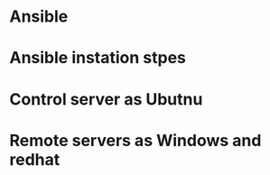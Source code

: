 # Ansible
# Ansible instation stpes
# Control server as Ubutnu 
# Remote servers as Windows and redhat
